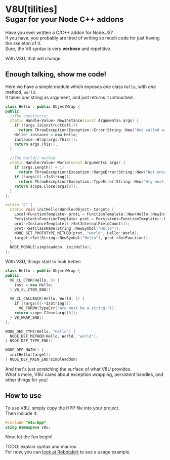 # V8U[tilities]<br/><small>Sugar for your Node C++ addons</small>

Have you ever written a C/C++ addon for Node.JS?  
If you have, you probably are tired of writing so much
code for just having the skeleton of it.  
Sure, the V8 syntax is very **verbose** and repetitive.

With V8U, that will change.

## Enough talking, show me code!

Here we have a simple module which exposes _one_ class `Hello`, with _one_ method, `world`.  
It takes _one_ string as argument, and just returns it untouched.

```C++
class Hello : public ObjectWrap {
public:
  //The constructor
  static Handle<Value> NewInstance(const Arguments& args) {
    if (!args.IsConstructCall())
      return ThrowException(Exception::Error(String::New("Not called as constructor!")));
    Hello* instance = new Hello;
    instance->Wrap(args.This());
    return args.This();
  }

  //The world() method
  static Handle<Value> World(const Arguments& args) {
    if (args.Length() < 1)
      return ThrowException(Exception::RangeError(String::New("Not enough arguments!")));
    if (!args[0]->IsString())
      return ThrowException(Exception::TypeError(String::New("Arg must be a string!")));
    return scope.Close(args[0]);
  }
};

extern "C" {
  static void initHello(Handle<Object> target) {
    Local<FunctionTemplate> protL = FunctionTemplate::New(Hello::NewInstance);
    Persistent<FunctionTemplate> prot = Persistent<FunctionTemplate>::New(protL);
    prot->InstanceTemplate()->SetInternalFieldCount(1);
    prot->SetClassName(String::NewSymbol("Hello"));
    NODE_SET_PROTOTYPE_METHOD(prot, "world", Hello::World);
    target->Set(String::NewSymbol("Hello"), prot->GetFunction();
  }
  NODE_MODULE(simpleaddon, initHello);
};
```

With V8U, things start to look better:

```C++
class Hello : public ObjectWrap {
public:
  V8_CL_CTOR(Hello, 0) {
    inst = new Hello;
  } V8_CL_CTOR_END()

  V8_CL_CALLBACK(Hello, World, 1) {
    if (!args[0]->IsString())
      V8_THROW(TypeErr("Arg must be a string!"));
    return scope.Close(args[0]);
  } V8_WRAP_END()
};

NODE_DEF_TYPE(Hello, "Hello") {
  NODE_DEF_METHOD(Hello, World, "world");
} NODE_DEF_TYPE_END()

NODE_DEF_MAIN() {
  initHello(target);
} NODE_DEF_MAIN_END(simpleaddon)
```

And that's just scratching the surface of what V8U provides.  
What's more, V8U cares about exception wrapping, persistent handles, and other
things for you!

## How to use

To use V8U, simply copy the HPP file into your project.  
Then include it:

```C++
#include "v8u.hpp"
using namespace v8u;
```

Now, let the fun begin!

TODO: explain syntax and macros  
For now, you can [look at Robotskirt](https://github.com/benmills/robotskirt/blob/unstable/src/robotskirt.cc#L512) to see
a usage example.

